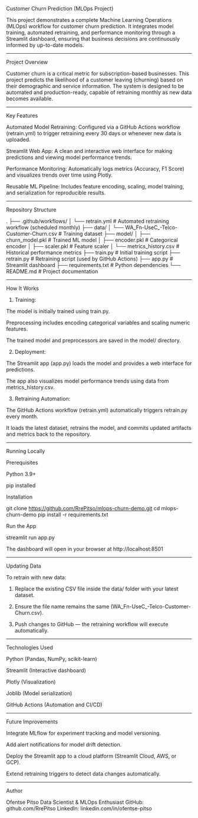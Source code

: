 Customer Churn Prediction (MLOps Project)

This project demonstrates a complete Machine Learning Operations (MLOps) workflow for customer churn prediction.
It integrates model training, automated retraining, and performance monitoring through a Streamlit dashboard, ensuring that business decisions are continuously informed by up-to-date models.


---

Project Overview

Customer churn is a critical metric for subscription-based businesses. This project predicts the likelihood of a customer leaving (churning) based on their demographic and service information.
The system is designed to be automated and production-ready, capable of retraining monthly as new data becomes available.


---

Key Features

Automated Model Retraining:
Configured via a GitHub Actions workflow (retrain.yml) to trigger retraining every 30 days or whenever new data is uploaded.

Streamlit Web App:
A clean and interactive web interface for making predictions and viewing model performance trends.

Performance Monitoring:
Automatically logs metrics (Accuracy, F1 Score) and visualizes trends over time using Plotly.

Reusable ML Pipeline:
Includes feature encoding, scaling, model training, and serialization for reproducible results.



---

Repository Structure

.
├── .github/workflows/
│   └── retrain.yml              # Automated retraining workflow (scheduled monthly)
├── data/
│   └── WA_Fn-UseC_-Telco-Customer-Churn.csv   # Training dataset
├── model/
│   ├── churn_model.pkl          # Trained ML model
│   ├── encoder.pkl              # Categorical encoder
│   ├── scaler.pkl               # Feature scaler
│   └── metrics_history.csv      # Historical performance metrics
├── train.py                     # Initial training script
├── retrain.py                   # Retraining script (used by GitHub Actions)
├── app.py                       # Streamlit dashboard
├── requirements.txt             # Python dependencies
└── README.md                    # Project documentation


---

How It Works

1. Training:

The model is initially trained using train.py.

Preprocessing includes encoding categorical variables and scaling numeric features.

The trained model and preprocessors are saved in the model/ directory.



2. Deployment:

The Streamlit app (app.py) loads the model and provides a web interface for predictions.

The app also visualizes model performance trends using data from metrics_history.csv.



3. Retraining Automation:

The GitHub Actions workflow (retrain.yml) automatically triggers retrain.py every month.

It loads the latest dataset, retrains the model, and commits updated artifacts and metrics back to the repository.





---

Running Locally

Prerequisites

Python 3.9+

pip installed


Installation

git clone https://github.com/RrePitso/mlops-churn-demo.git
cd mlops-churn-demo
pip install -r requirements.txt

Run the App

streamlit run app.py

The dashboard will open in your browser at http://localhost:8501


---

Updating Data

To retrain with new data:

1. Replace the existing CSV file inside the data/ folder with your latest dataset.


2. Ensure the file name remains the same (WA_Fn-UseC_-Telco-Customer-Churn.csv).


3. Push changes to GitHub — the retraining workflow will execute automatically.




---

Technologies Used

Python (Pandas, NumPy, scikit-learn)

Streamlit (Interactive dashboard)

Plotly (Visualization)

Joblib (Model serialization)

GitHub Actions (Automation and CI/CD)



---

Future Improvements

Integrate MLflow for experiment tracking and model versioning.

Add alert notifications for model drift detection.

Deploy the Streamlit app to a cloud platform (Streamlit Cloud, AWS, or GCP).

Extend retraining triggers to detect data changes automatically.



---

Author

Ofentse Pitso
Data Scientist & MLOps Enthusiast
GitHub: github.com/RrePitso
LinkedIn: linkedin.com/in/ofentse-pitso
